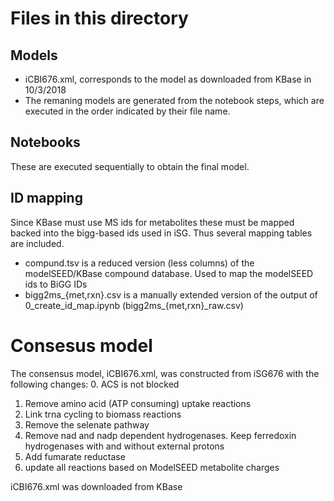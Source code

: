 # Files in this directory
## Models
- iCBI676.xml, corresponds to the model as downloaded from KBase in 10/3/2018
- The remaning models are generated from the notebook steps, which are executed in the order indicated by their file name. 
## Notebooks 
These are executed sequentially to obtain the final model.
## ID mapping
Since KBase must use MS ids for metabolites these must be mapped backed into the bigg-based ids used in iSG. Thus several mapping tables are included. 

- compund.tsv is a reduced version (less columns) of the modelSEED/KBase compound database. Used to map the modelSEED ids to BiGG IDs
- bigg2ms_{met,rxn}.csv  is a manually extended version of the output of 0_create_id_map.ipynb (bigg2ms_{met,rxn}_raw.csv)

# Consesus model
The consensus model, iCBI676.xml, was constructed from iSG676 with the following changes:
0. ACS is not blocked
1. Remove amino acid (ATP consuming) uptake reactions
2. Link trna cycling to biomass reactions
3. Remove the selenate pathway
4. Remove nad and nadp dependent hydrogenases. Keep ferredoxin hydrogenases with and without external protons
5. Add fumarate reductase
6. update all reactions based on ModelSEED metabolite charges

iCBI676.xml was downloaded from KBase



